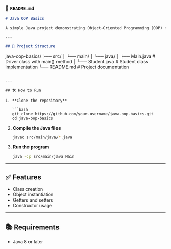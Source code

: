 ### 📄 `README.md`

```markdown
# Java OOP Basics

A simple Java project demonstrating Object-Oriented Programming (OOP) fundamentals such as classes, objects, encapsulation, and methods.

---

## 📁 Project Structure

```

java-oop-basics/
├── src/
│   └── main/
│       └── java/
│           ├── Main.java        # Driver class with main() method
│           └── Student.java     # Student class implementation
└── README.md                    # Project documentation

````

---

## 🛠️ How to Run

1. **Clone the repository**

   ```bash
   git clone https://github.com/your-username/java-oop-basics.git
   cd java-oop-basics
````

2. **Compile the Java files**

   ```bash
   javac src/main/java/*.java
   ```

3. **Run the program**

   ```bash
   java -cp src/main/java Main
   ```

---

## ✅ Features

* Class creation
* Object instantiation
* Getters and setters
* Constructor usage

---

## 📚 Requirements

* Java 8 or later

